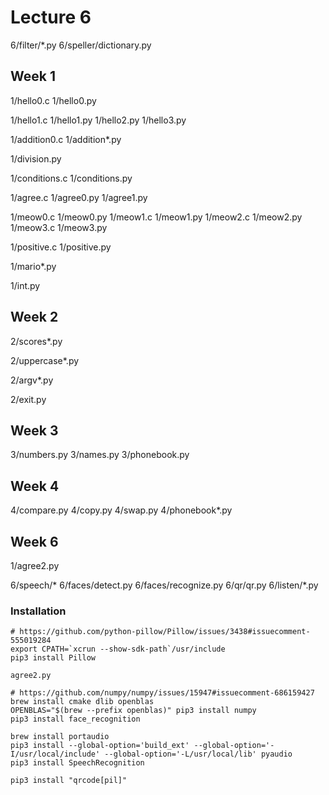 # Lecture 6

6/filter/*.py
6/speller/dictionary.py

## Week 1

1/hello0.c
1/hello0.py

1/hello1.c
1/hello1.py
1/hello2.py
1/hello3.py

1/addition0.c
1/addition*.py

1/division.py

1/conditions.c
1/conditions.py

1/agree.c
1/agree0.py
1/agree1.py

1/meow0.c
1/meow0.py
1/meow1.c
1/meow1.py
1/meow2.c
1/meow2.py
1/meow3.c
1/meow3.py

1/positive.c
1/positive.py

1/mario*.py

1/int.py

## Week 2

2/scores*.py

2/uppercase*.py

2/argv*.py

2/exit.py

## Week 3

3/numbers.py
3/names.py
3/phonebook.py

## Week 4

4/compare.py
4/copy.py
4/swap.py
4/phonebook*.py

## Week 6

1/agree2.py

6/speech/*
6/faces/detect.py
6/faces/recognize.py
6/qr/qr.py
6/listen/*.py

### Installation

```
# https://github.com/python-pillow/Pillow/issues/3438#issuecomment-555019284
export CPATH=`xcrun --show-sdk-path`/usr/include
pip3 install Pillow
```

```
agree2.py
```

```
# https://github.com/numpy/numpy/issues/15947#issuecomment-686159427
brew install cmake dlib openblas
OPENBLAS="$(brew --prefix openblas)" pip3 install numpy
pip3 install face_recognition
```

```
brew install portaudio
pip3 install --global-option='build_ext' --global-option='-I/usr/local/include' --global-option='-L/usr/local/lib' pyaudio
pip3 install SpeechRecognition
```

```
pip3 install "qrcode[pil]"
```
